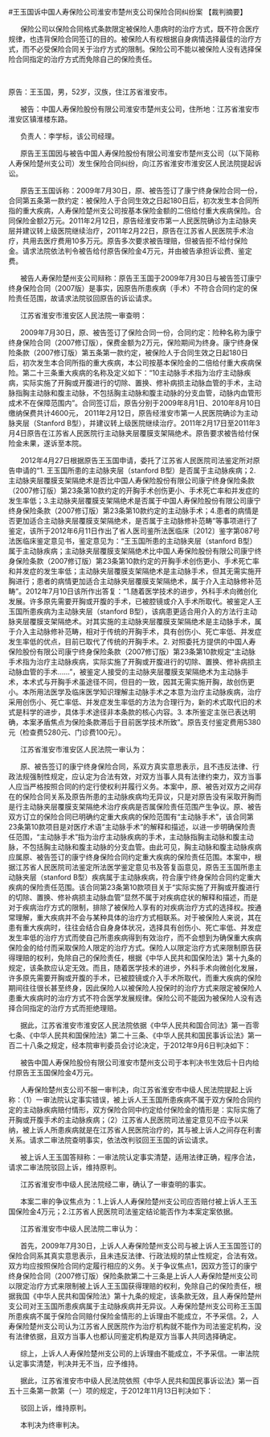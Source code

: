 #王玉国诉中国人寿保险公司淮安市楚州支公司保险合同纠纷案 
【裁判摘要】

      保险公司以保险合同格式条款限定被保险人患病时的治疗方式，既不符合医疗规律，也违背保险合同签订的目的。被保险人有权根据自身病情选择最佳的治疗方式，而不必受保险合同关于治疗方式的限制。保险公司不能以被保险人没有选择保险合同指定的治疗方式而免除自己的保险责任。

      

原告：王玉国，男，52岁，汉族，住江苏省淮安市。

      被告：中国人寿保险股份有限公司淮安市楚州支公司，住所地：江苏省淮安市淮安区镇淮楼东路。

      负责人：李学标，该公司经理。

      原告王玉国因与被告中国人寿保险股份有限公司淮安市楚州支公司（以下简称人寿保险楚州支公司）发生保险合同纠纷，向江苏省淮安市淮安区人民法院提起诉讼。

      原告王玉国诉称：2009年7月30日，原、被告签订了康宁终身保险合同一份，合同第五条第一款约定：被保险人于合同生效之日起180日后，初次发生本合同所指的重大疾病，人寿保险楚州支公司按基本保险金额的二倍给付重大疾病保险。合同保险金额2万元。2011年2月12日，原告经淮安市第一人民医院确诊为主动脉夹层并建议转上级医院继续治疗，2011年2月22日，原告在江苏省人民医院手术治疗，共用去医疗费用10多万元。原告多次要求被告理赔，但被告拒不给付保险金。请求法院依法判令被告给付原告保险金4万元，并由被告承担诉讼费、鉴定费。

      被告人寿保险楚州支公司辩称：原告王玉国于2009年7月30日与被告签订康宁终身保险合同（2007版）是事实，因原告所患疾病（手术）不符合合同约定的保险责任范围，故请求法院驳回原告的诉讼请求。

      江苏省淮安市淮安区人民法院一审查明：

      2009年7月30日，原、被告签订了保险合同一份，合同约定：险种名称为康宁终身保险合同（2007修订版），保费金额为2万元，保险期间为终身。康宁终身保险条款（2007修订版）第五条第一款约定，被保险人于合同生效之日起180日后，初次发生本合同所指的重大疾病，本公司按基本保险金的二倍给付重大疾病保险。第二十三条重大疾病的名称及定义如下：“10主动脉手术指为治疗主动脉疾病，实际实施了开胸或开腹进行的切除、置换、修补病损主动脉血管的手术，主动脉指胸主动脉和腹主动脉，不包括胸主动脉和腹主动脉的分支血管，动脉内血管形成术不在保障范围内”。合同签订后，原告分别于2009年8月1日、2010年8月10日缴纳保费共计4600元， 2011年2月12日，原告经淮安市第一人民医院确诊为主动脉夹层（Stanford B型），并建议转上级医院继续治疗。2011年2月17日至2011年3月4日原告在江苏省人民医院行主动脉夹层覆膜支架隔绝术。原告要求被告给付保险金未果，遂诉至本院。

      2012年4月27日根据原告王玉国申请，委托了江苏省人民医院司法鉴定所对原告申请的“1. 王玉国所患的主动脉夹层（stanford B型）是否属于主动脉疾病；2. 主动脉夹层覆膜支架隔绝术是否比中国人寿保险股份有限公司康宁终身保险条款（2007修订版）第23条第10款约定的开胸手术创伤更小、手术死亡率和并发症的发生率低；3.主动脉夹层覆膜支架隔绝术是否属于中国人寿保险股份有限公司康宁终身保险条款（2007修订版）第23条第10款约定的主动脉手术；4.患者的病情是否更加适合主动脉夹层覆膜支架隔绝术，是否属于主动脉修补范畴”等事项进行了鉴定，该所于2012年6月11日作出了省人医司鉴所法医临床〔2012〕鉴字第087号法医临床鉴定意见书，鉴定意见为：“王玉国所患的主动脉夹层（stanford B型）属于主动脉疾病；主动脉夹层覆膜支架隔绝术比中国人寿保险股份有限公司康宁终身保险条款（2007修订版）第23条第10款约定的开胸手术创伤更小、手术死亡率和并发症的发生率低；主动脉夹层覆膜支架隔绝术是主动脉手术，但其无需实施开胸进行；患者的病情更加适合主动脉夹层覆膜支架隔绝术，属于介入主动脉修补范畴”。2012年7月10日该所作出答复：“1.随着医学技术的进步，外科手术向微创化发展。许多原先需要开胸或开腹的手术，已被腔镜或介入手术所取代。被鉴定人王玉国所患疾病为主动脉夹层（stanford B型），该病患更适合用介入的方法行主动脉夹层覆膜支架隔绝术。对其实施的主动脉夹层覆膜支架隔绝术是主动脉手术，属于介入主动脉修补范畴，相对于传统的开胸手术，具有创伤小、死亡率低、并发症发生率低的优点，目前已取代了传统的开胸手术。2. 对照委托方提供的中国人寿保险股份有限公司康宁终身保险条款（2007修订版）第23条第10款规定“主动脉手术指为治疗主动脉疾病，实际实施了开胸或开腹进行的切除、置换、修补病损主动脉血管的手术……”，被鉴定人接受的主动脉夹层覆膜支架隔绝术为主动脉手术，本术式与开胸手术虽途径不同，但目的一致，因其无需实施开胸，故创伤更小。本所用法医学及临床医学知识理解主动脉手术之本意为治疗主动脉疾病，治疗采用创伤小、死亡率低、并发症发生率低的方法为合理行为，新的术式取代旧的术式是科学的进步，具体手术途径非本条款的核心内容。3. 本所鉴定主张已表达明确，本案矛盾焦点为保险条款滞后于目前医学技术所致”。原告支付鉴定费用5380元（检查费5280元、门诊费100元）。

      江苏省淮安市淮安区人民法院一审认为：

      原、被告签订的康宁终身保险合同，系双方真实意思表示，且不违反法律、行政法规强制性规定，应认定为合法有效，对双方当事人具有法律约束力，双方当事人应当严格按照合同的约定行使权利并履行义务。本案中，原、被告对双方之间存在的保险合同关系及原告所患的主动脉疾病均无异议，只是对原告没有采取开胸而是行主动脉夹层覆膜支架隔绝术治疗疾病是否属保险责任范围产生争议。原、被告双方订立的保险合同已明确约定重大疾病的保险范围有“主动脉手术”，该合同第23条第10款项目是对医疗术语“主动脉手术”的解释和描述，以进一步明确保险责任范围，“主动脉手术”指为治疗主动脉疾病的手术，主动脉指胸主动脉和腹主动脉，不包括胸主动脉和腹主动脉的分支血管。由此可见，胸主动脉和腹主动脉疾病应属原、被告签订的康宁终身保险合同约定重大疾病的保险责任范围。本案中，根据江苏省人民医院司法鉴定所法医学鉴定意见书及答复函意见，原告王玉国所患主动脉夹层（stanford B型）疾病属于主动脉疾病，符合康宁终身保险合同约定重大疾病的保险责任范围。该合同第23条第10款项目关于“实际实施了开胸或开腹进行的切除、置换、修补病损主动脉血管”显然不属于对疾病症状的解释和描述，而是对于疾病治疗方式的限制，排除了被保险人享有的对疾病治疗方式的选择权。按通常理解，重大疾病并不会与某种具体的治疗方式相联系。对于被保险人来说，其在患有重大疾病时，往往会结合自身身体状况，选择具有创伤小、死亡率低、并发症发生率低的治疗方式而使自己所患疾病得到有效治疗，而不会想到为确保重大疾病保险金的给付而采取保险人限定的治疗方式。保险人以限定治疗方式来限制原告获得理赔的权利，免除自己的保险责任，根据《中华人民共和国保险法》第十九条的规定，该条款应认定无效。而且，随着医学技术的进步，外科手术向微创化发展，许多原先需要开胸或开腹的手术，已被腔镜或介入手术所取代，而重大疾病的保险期间往往很长甚至终身，因此保险人以被保险人投保时的治疗方式来限定被保险人患重大疾病时的治疗方式不符合医学发展规律。保险公司不能因为被保险人没有选择合同指定的治疗方式而拒绝理赔。

      据此，江苏省淮安市淮安区人民法院依据《中华人民共和国合同法》第一百零七条、《中华人民共和国保险法》第二十三条、《中华人民共和国民事诉讼法》第一百二十八条之规定，经本院审判委员会讨论决定，于2012年9月6日判决如下：

      被告中国人寿保险股份有限公司淮安市楚州支公司于本判决书生效后十日内给付原告王玉国保险金4万元。

      人寿保险楚州支公司不服一审判决，向江苏省淮安市中级人民法院提起上诉称：（1）一审法院认定事实错误，被上诉人王玉国所患疾病不属于双方保险合同约定的主动脉疾病赔付情形，双方保险合同中约定给付保险金的情形是：实际实施了开胸或开腹手术的主动脉疾病；（2）江苏省人民医院司法鉴定意见不应予以采纳，被上诉人所患疾病就是在江苏省人民医院治疗的，其与被上诉人之间存在利害关系。请求二审法院查明事实，依法改判驳回王玉国的诉讼请求。

      被上诉人王玉国答辩称：一审法院认定事实清楚，适用法律正确，程序合法，请求二审法院驳回上诉，维持原判。

      江苏省淮安市中级人民法院经二审，确认了一审查明的事实。

      本案二审的争议焦点为：1.上诉人人寿保险楚州支公司应否赔付被上诉人王玉国保险金4万元；2.江苏省人民医院司法鉴定结论能否作为本案定案依据。

      江苏省淮安市中级人民法院二审认为：

      首先，2009年7月30日，上诉人人寿保险楚州支公司与被上诉人王玉国签订的保险合同系其真实意思表示，且未违反法律、行政法规的禁止性规定，合法有效。双方均应按照保险合同约定履行相应的义务。关于争议焦点1，因双方签订的康宁终身保险合同（2007修订版）保险条款第二十三条是上诉人人寿保险楚州支公司以限定治疗方式来限制被上诉人王玉国获得理赔的权利，免除自己的保险责任，根据我国《中华人民共和国保险法》第十九条的规定，该条款无效，且人寿保险楚州支公司对王玉国所患疾病属于主动脉疾病并无异议。人寿保险楚州支公司称王玉国所患疾病不属于保险合同赔付保险金情形的上诉理由不能成立，不予采信。2，人寿保险楚州支公司认为江苏省人民医院作为治疗机构就不能作为司法鉴定机构，没有法律依据，且双方当事人也都认同鉴定机构是双方当事人共同选择确定。

      综上，上诉人人寿保险楚州支公司的上诉理由不能成立，不予采信。一审法院认定事实清楚，判决并无不当，应予维持。

      据此，江苏省淮安市中级人民法院依照《中华人民共和国民事诉讼法》第一百五十三条第一款第（一）项的规定，于2012年11月13日判决如下：

      驳回上诉，维持原判。

      本判决为终审判决。


